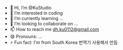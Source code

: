 - 👋 Hi, I’m @KuStudio
- 👀 I’m interested in coding
- 🌱 I’m currently learning ...
- 💞️ I’m looking to collaborate on ...
- 📫 How to reach me dh.ku0112@gmail.com
- 😄 Pronouns: ...
- ⚡ Fun fact: I'm from South Korea
번역기 사용해서 만듬
<!---
KuStudio/KuStudio is a ✨ special ✨ repository because its `README.md` (this file) appears on your GitHub profile.
You can click the Preview link to take a look at your changes.
--->

